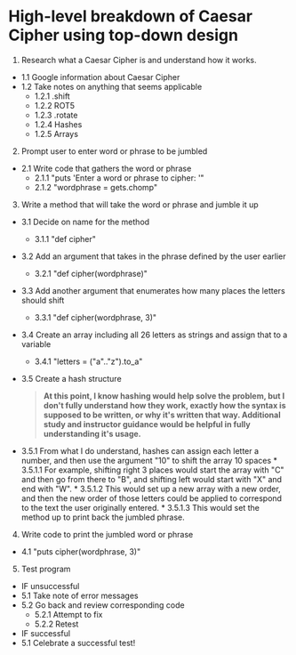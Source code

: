 # High-level breakdown of Caesar Cipher using top-down design

1. Research what a Caesar Cipher is and understand how it works.
  * 1.1 Google information about Caesar Cipher
  * 1.2 Take notes on anything that seems applicable
    * 1.2.1 .shift
    * 1.2.2 ROT5
    * 1.2.3 .rotate
    * 1.2.4 Hashes
    * 1.2.5 Arrays

2. Prompt user to enter word or phrase to be jumbled
  * 2.1 Write code that gathers the word or phrase
    * 2.1.1 "puts 'Enter a word or phrase to cipher: '"
    * 2.1.2 "wordphrase = gets.chomp"

3. Write a method that will take the word or phrase and jumble it up
  * 3.1 Decide on name for the method
    * 3.1.1 "def cipher"
  * 3.2 Add an argument that takes in the phrase defined by the user earlier
    * 3.2.1 "def cipher(wordphrase)"
  * 3.3 Add another argument that enumerates how many places the letters should shift
    * 3.3.1 "def cipher(wordphrase, 3)"
  * 3.4 Create an array including all 26 letters as strings and assign that to a variable
    * 3.4.1 "letters = ("a".."z").to_a"
  * 3.5 Create a hash structure
    > **At this point, I know hashing would help solve the problem, but I don't fully understand how they work, exactly how the syntax is supposed to be written, or why it's written that way.  Additional study and instructor guidance would be helpful in fully understanding it's usage.**

   * 3.5.1 From what I do understand, hashes can assign each letter a number, and then use the argument "10" to shift the array 10 spaces
    * 3.5.1.1 For example, shifting right 3 places would start the array with "C" and then go from there to "B", and shifting left would start with "X" and end with "W".
    * 3.5.1.2 This would set up a new array with a new order, and then the new order of those letters could be applied to correspond to the text the user originally entered.
    * 3.5.1.3 This would set the method up to print back the jumbled phrase.

4. Write code to print the jumbled word or phrase
  * 4.1 "puts cipher(wordphrase, 3)"

5. Test program
  * IF unsuccessful
  * 5.1 Take note of error messages
  * 5.2 Go back and review corresponding code
    * 5.2.1 Attempt to fix
    * 5.2.2 Retest
  * IF successful
  * 5.1 Celebrate a successful test!
